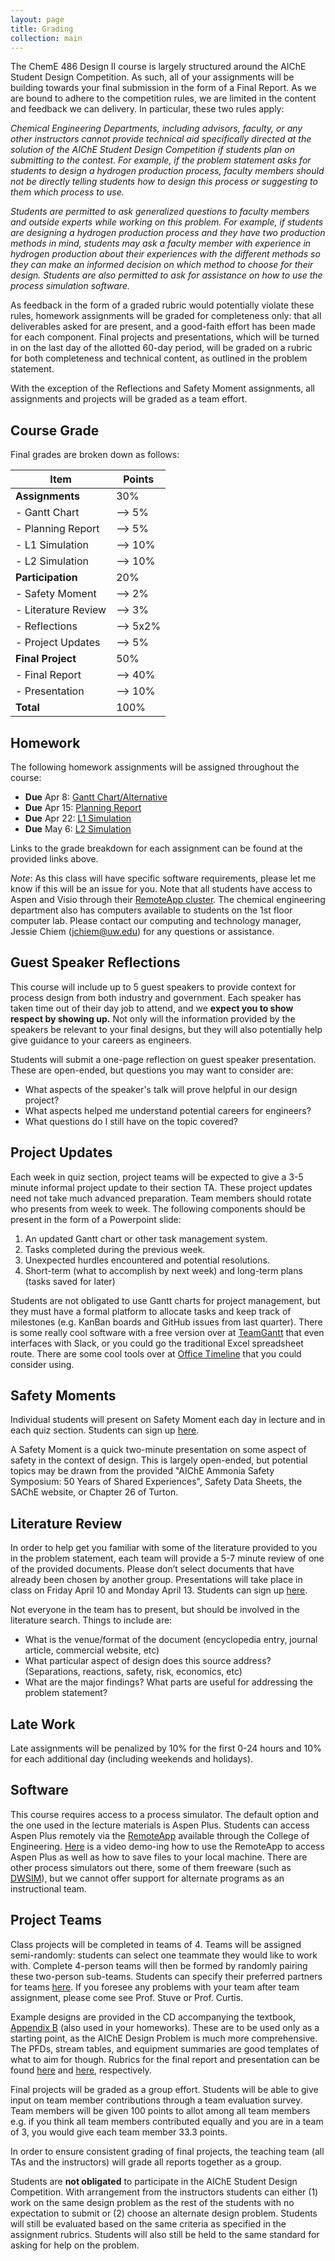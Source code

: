 ```yaml
---
layout: page
title: Grading
collection: main
---
```


The ChemE 486 Design II course is largely structured around the AIChE Student Design Competition. As such, all of your assignments will be building towards your final submission in the form of a Final Report. As we are bound to adhere to the competition rules, we are limited in the content and feedback we can delivery. In particular, these two rules apply:

*Chemical Engineering Departments, including advisors, faculty, or any other instructors cannot provide technical aid specifically directed at the solution of the AIChE Student Design Competition if students plan on submitting to the contest. For example, if the problem statement asks for students to design a hydrogen production process, faculty members should not be directly telling students how to design this process or suggesting to them which process to use.*

*Students are permitted to ask generalized questions to faculty members and outside experts while working on this problem. For example, if students are designing a hydrogen production process and they have two production methods in mind, students may ask a faculty member with experience in hydrogen production about their experiences with the different methods so they can make an informed decision on which method to choose for their design. Students are also permitted to ask for assistance on how to use the process simulation software.*

As feedback in the form of a graded rubric would potentially violate these rules, homework assignments will be graded for completeness only: that all deliverables asked for are present, and a good-faith effort has been made for each component. Final projects and presentations, which will be turned in on the last day of the allotted 60-day period, will be graded on a rubric for both completeness and technical content, as outlined in the problem statement.

With the exception of the Reflections and Safety Moment assignments, all assignments and projects will be graded as a team effort.

## Course Grade

Final grades are broken down as follows:

| **Item**           | **Points**    |
| ------------------ | ------------- |
| **Assignments**    | 30%           |
| - Gantt Chart      | --> 5%          |
| - Planning Report  | --> 5%          |
| - L1 Simulation    | --> 10%          |
| - L2 Simulation    | --> 10%          |
| **Participation**  | 20%           |
| - Safety Moment    | --> 2%          |
| - Literature Review | --> 3%         |
| - Reflections      | --> 5x2%        |
| - Project Updates  | --> 5%          |
| **Final Project**  | 50%           |
| - Final Report     | --> 40%         |
| - Presentation     | --> 10%         |
| **Total**          | 100%          |

## Homework

The following homework assignments will be assigned throughout the course:

* **Due** Apr 8: [Gantt Chart/Alternative](https://canvas.uw.edu/courses/1371821/assignments/5271619)
* **Due** Apr 15: [Planning Report](https://canvas.uw.edu/courses/1371821/assignments/5271620)
* **Due** Apr 22: [L1 Simulation](https://canvas.uw.edu/courses/1371821/assignments/5271621)
* **Due** May 6: [L2 Simulation](https://canvas.uw.edu/courses/1371821/assignments/5271623)

Links to the grade breakdown for each assignment can be found at the provided links above.

*Note*: As this class will have specific software requirements, please let me know if this will be an issue for you. Note that all students have access to Aspen and Visio through their [RemoteApp cluster](https://www.engr.washington.edu/mycoe/computing/studentresources/remoteapp.html). The chemical engineering department also has computers available to students on the 1st floor computer lab. Please contact our computing and technology manager, Jessie Chiem (jchiem@uw.edu) for any questions or assistance.

## Guest Speaker Reflections

This course will include up to 5 guest speakers to provide context for process design from both industry and government. Each speaker has taken time out of their day job to attend, and we **expect you to show respect by showing up.** Not only will the information provided by the speakers be relevant to your final designs, but they will also potentially help give guidance to your careers as engineers.

Students will submit a one-page reflection on guest speaker presentation. These are open-ended, but questions you may want to consider are:

* What aspects of the speaker's talk will prove helpful in our design project?
* What aspects helped me understand potential careers for engineers?
* What questions do I still have on the topic covered?

## Project Updates

Each week in quiz section, project teams will be expected to give a 3-5 minute informal project update to their section TA. These project updates need not take much advanced preparation. Team members should rotate who presents from week to week. The following components should be present in the form of a Powerpoint slide:

1. An updated Gantt chart or other task management system.
2. Tasks completed during the previous week.
3. Unexpected hurdles encountered and potential resolutions.
4. Short-term (what to accomplish by next week) and long-term plans (tasks saved for later)

Students are not obligated to use Gantt charts for project management, but they must have a formal platform to allocate tasks and keep track of milestones (e.g. KanBan boards and GitHub issues from last quarter). There is some really cool software with a free version over at [TeamGantt](https://www.teamgantt.com/) that even interfaces with Slack, or you could go the traditional Excel spreadsheet route. There are some cool tools over at [Office Timeline](https://www.officetimeline.com/make-gantt-chart/excel#tutorial-auto) that you could consider using.

## Safety Moments

Individual students will present on Safety Moment each day in lecture and in each quiz section. Students can sign up [here](https://docs.google.com/spreadsheets/d/1xMZrunPzMAjKA5XZ0oxcciD0_SN-1uZWSY5xc4Dmk_E/edit?usp=sharing).

A Safety Moment is a quick two-minute presentation on some aspect of safety in the context of design. This is largely open-ended, but potential topics may be drawn from the provided "AIChE Ammonia Safety Symposium: 50 Years of Shared Experiences", Safety Data Sheets, the SAChE website, or Chapter 26 of Turton.

## Literature Review

In order to help get you familiar with some of the literature provided to you in the problem statement, each team will provide a 5-7 minute review of one of the provided documents. Please don’t select documents that have already been chosen by another group. Presentations will take place in class on Friday April 10 and Monday April 13. Students can sign up [here](https://docs.google.com/spreadsheets/d/1xMZrunPzMAjKA5XZ0oxcciD0_SN-1uZWSY5xc4Dmk_E/edit?usp=sharing).

Not everyone in the team has to present, but should be involved in the literature search. Things to include are:

* What is the venue/format of the document (encyclopedia entry, journal article, commercial website, etc)
* What particular aspect of design does this source address? (Separations, reactions, safety, risk, economics, etc)
* What are the major findings? What parts are useful for addressing the problem statement?


## Late Work

Late assignments will be penalized by 10% for the first 0-24 hours and 10% for each additional day (including weekends and holidays).

## Software

This course requires access to a process simulator. The default option and the one used in the lecture materials is Aspen Plus. Students can access Aspen Plus remotely via the [RemoteApp](https://www.engr.washington.edu/mycoe/computing/studentresources/remoteapp.html) available through the College of Engineering. [Here](https://uw.hosted.panopto.com/Panopto/Pages/Viewer.aspx?id=ba20cd72-05f3-4123-bb5f-ab9d0157fe02) is a video demo-ing how to use the RemoteApp to access Aspen Plus as well as how to save files to your local machine. There are other process simulators out there, some of them freeware (such as [DWSIM](http://dwsim.inforside.com.br/wiki/index.php?title=DWSIM)), but we cannot offer support for alternate programs as an instructional team.

## Project Teams

Class projects will be completed in teams of 4. Teams will be assigned semi-randomly: students can select one teammate they would like to work with. Complete 4-person teams will then be formed by randomly pairing these two-person sub-teams. Students can specify their preferred partners for teams [here](https://docs.google.com/spreadsheets/d/1xMZrunPzMAjKA5XZ0oxcciD0_SN-1uZWSY5xc4Dmk_E/edit?usp=sharing). If you foresee any problems with your team after team assignment, please come see Prof. Stuve or Prof. Curtis.

Example designs are provided in the CD accompanying the textbook, [Appendix B](https://github.com/uw-cheme485/uw-cheme485.github.io/raw/master/lectures/example_designs.pdf) (also used in your homeworks). These are to be used only as a starting point, as the AIChE Design Problem is much more comprehensive. The PFDs, stream tables, and equipment summaries are good templates of what to aim for though. Rubrics for the final report and presentation can be found [here](https://github.com/uw-cheme486/uw-cheme486.github.io/raw/master/rubrics/486_Final_Project_Rubric.doc) and [here](https://github.com/uw-cheme486/uw-cheme486.github.io/raw/master/rubrics/486_Presentation_Rubric.doc), respectively.

Final projects will be graded as a group effort. Students will be able to give input on team member contributions through a team evaluation survey. Team members will be given 100 points to allot among all team members e.g. if you think all team members contributed equally and you are in a team of 3, you would give each team member 33.3 points.

In order to ensure consistent grading of final projects, the teaching team (all TAs and the instructors) will grade all reports together as a group.

Students are **not obligated** to participate in the AIChE Student Design Competition. With arrangement from the instructors students can either (1) work on the same design problem as the rest of the students with no expectation to submit or (2) choose an alternate design problem. Students will still be evaluated based on the same criteria as specified in the assignment rubrics. Students will also still be held to the same standard for asking for help on the problem.
